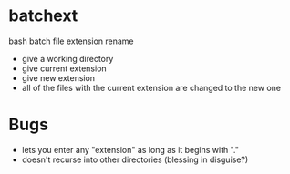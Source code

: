 # batchext
bash batch file extension rename

* give a working directory
* give current extension
* give new extension
* all of the files with the current extension are changed to the new one

# Bugs

* lets you enter any "extension" as long as it begins with "."
* doesn't recurse into other directories (blessing in disguise?)
